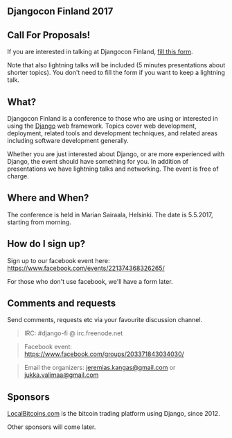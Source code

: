 ## Djangocon Finland 2017

## Call For Proposals!

If you are interested in talking at Djangocon Finland, [fill this form](https://docs.google.com/forms/d/e/1FAIpQLSdQTEjQtMY36Vrf4R5codd_urxK8YHw2DD-ehBzuRPe3AV0hw/viewform).

Note that also lightning talks will be included (5 minutes presentations about shorter topics). You don't need to fill the form if you want to keep a lightning talk.

## What?

Djangocon Finland is a conference to those who are using or interested in using the [Django](https://www.djangoproject.com/) web framework. Topics cover web development, deployment, related tools and development techniques, and related areas including software development generally.

Whether you are just interested about Django, or are more experienced with Django, the event should have something for you. In addition of presentations we have lightning talks and networking. The event is free of charge.

## Where and When?

The conference is held in Marian Sairaala, Helsinki. The date is 5.5.2017, starting from morning.

## How do I sign up?

Sign up to our facebook event here: https://www.facebook.com/events/221374368326265/

For those who don't use facebook, we'll have a form later.

## Comments and requests

Send comments, requests etc via your favourite discussion channel.

> IRC: #django-fi @ irc.freenode.net

> Facebook event: https://www.facebook.com/groups/203371843034030/

> Email the organizers: jeremias.kangas@gmail.com or jukka.valimaa@gmail.com 

## Sponsors

[LocalBitcoins.com](http://localbitcoins.com) is the bitcoin trading platform using Django, since 2012.

Other sponsors will come later.
